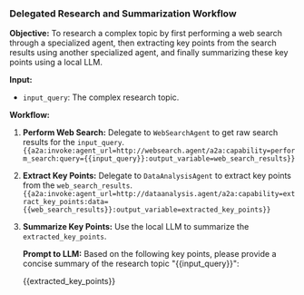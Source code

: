 ### Delegated Research and Summarization Workflow

**Objective:** To research a complex topic by first performing a web search through a specialized agent, then extracting key points from the search results using another specialized agent, and finally summarizing these key points using a local LLM.

**Input:**
- `input_query`: The complex research topic.

**Workflow:**

1.  **Perform Web Search:**
    Delegate to `WebSearchAgent` to get raw search results for the `input_query`.
    `{{a2a:invoke:agent_url=http://websearch.agent/a2a:capability=perform_search:query={{input_query}}:output_variable=web_search_results}}`

2.  **Extract Key Points:**
    Delegate to `DataAnalysisAgent` to extract key points from the `web_search_results`.
    `{{a2a:invoke:agent_url=http://dataanalysis.agent/a2a:capability=extract_key_points:data={{web_search_results}}:output_variable=extracted_key_points}}`

3.  **Summarize Key Points:**
    Use the local LLM to summarize the `extracted_key_points`.

    **Prompt to LLM:**
    Based on the following key points, please provide a concise summary of the research topic "{{input_query}}":

    {{extracted_key_points}}
```
